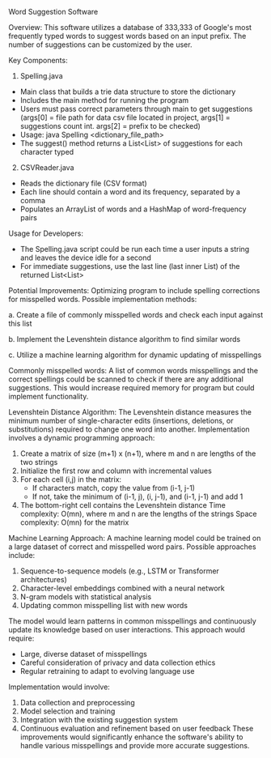 Word Suggestion Software 

Overview: This software utilizes a database of 333,333 of Google's most frequently typed words to suggest words based on an input prefix. The number of suggestions can be customized by the user. 

Key Components: 

1. Spelling.java 
- Main class that builds a trie data structure to store the dictionary
- Includes the main method for running the program 
- Users must pass correct parameters through main to get suggestions (args[0] = file path for data csv file located in project, args[1] = suggestions count int. args[2] = prefix to be checked) 
- Usage: java Spelling <dictionary_file_path> 
- The suggest() method returns a List<List<String>> of suggestions for each character typed 

2. CSVReader.java 
- Reads the dictionary file (CSV format) 
- Each line should contain a word and its frequency, separated by a comma 
- Populates an ArrayList of words and a HashMap of word-frequency pairs 

Usage for Developers:
- The Spelling.java script could be run each time a user inputs a string and leaves the device idle for a second 
- For immediate suggestions, use the last line (last inner List) of the returned List<List<String>> 

Potential Improvements: 
Optimizing program to include spelling corrections for misspelled words. Possible implementation methods:

a. Create a file of commonly misspelled words and check each input against this list 

b. Implement the Levenshtein distance algorithm to find similar words 

c. Utilize a machine learning algorithm for dynamic updating of misspellings 

Commonly misspelled words: A list of common words misspellings and the correct spellings could be scanned to check if there are any additional suggestions. This would increase required memory for program but could implement functionality. 

Levenshtein Distance Algorithm: The Levenshtein distance measures the minimum number of single-character edits (insertions, deletions, or substitutions) required to change one word into another. Implementation involves a dynamic programming approach: 
1. Create a matrix of size (m+1) x (n+1), where m and n are lengths of the two strings
2. Initialize the first row and column with incremental values 
3. For each cell (i,j) in the matrix: 
	- If characters match, copy the value from (i-1, j-1) 
	- If not, take the minimum of (i-1, j), (i, j-1), and (i-1, j-1) and add 1 
4. The bottom-right cell contains the Levenshtein distance Time complexity: O(mn), where m and n are the lengths of the strings Space complexity: O(mn) for the matrix 

Machine Learning Approach: A machine learning model could be trained on a large dataset of correct and misspelled word pairs. Possible approaches include: 
1. Sequence-to-sequence models (e.g., LSTM or Transformer architectures) 
2. Character-level embeddings combined with a neural network 
3. N-gram models with statistical analysis 
4. Updating common misspelling list with new words 


The model would learn patterns in common misspellings and continuously update its knowledge based on user interactions. This approach would require: 
- Large, diverse dataset of misspellings 
- Careful consideration of privacy and data collection ethics 
- Regular retraining to adapt to evolving language use 

Implementation would involve: 
1. Data collection and preprocessing 
2. Model selection and training 
3. Integration with the existing suggestion system 
4. Continuous evaluation and refinement based on user feedback These improvements would significantly enhance the software's ability to handle various misspellings and provide more accurate suggestions.
